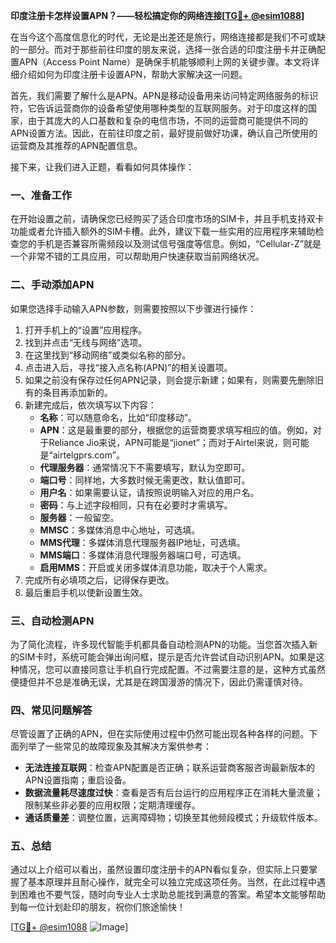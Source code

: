 **印度注册卡怎样设置APN？——轻松搞定你的网络连接[[TG💪+ @esim1088](https://t.me/s/esim1088)]**

在当今这个高度信息化的时代，无论是出差还是旅行，网络连接都是我们不可或缺的一部分。而对于那些前往印度的朋友来说，选择一张合适的印度注册卡并正确配置APN（Access Point Name）是确保手机能够顺利上网的关键步骤。本文将详细介绍如何为印度注册卡设置APN，帮助大家解决这一问题。

首先，我们需要了解什么是APN。APN是移动设备用来访问特定网络服务的标识符，它告诉运营商你的设备希望使用哪种类型的互联网服务。对于印度这样的国家，由于其庞大的人口基数和复杂的电信市场，不同的运营商可能提供不同的APN设置方法。因此，在前往印度之前，最好提前做好功课，确认自己所使用的运营商及其推荐的APN配置信息。

接下来，让我们进入正题，看看如何具体操作：

### 一、准备工作

在开始设置之前，请确保您已经购买了适合印度市场的SIM卡，并且手机支持双卡功能或者允许插入额外的SIM卡槽。此外，建议下载一些实用的应用程序来辅助检查您的手机是否兼容所需频段以及测试信号强度等信息。例如，“Cellular-Z”就是一个非常不错的工具应用，可以帮助用户快速获取当前网络状况。

### 二、手动添加APN

如果您选择手动输入APN参数，则需要按照以下步骤进行操作：

1. 打开手机上的“设置”应用程序。
2. 找到并点击“无线与网络”选项。
3. 在这里找到“移动网络”或类似名称的部分。
4. 点击进入后，寻找“接入点名称(APN)”的相关设置项。
5. 如果之前没有保存过任何APN记录，则会提示新建；如果有，则需要先删除旧有的条目再添加新的。
6. 新建完成后，依次填写以下内容：
   - **名称**：可以随意命名，比如“印度移动”。
   - **APN**：这是最重要的部分，根据您的运营商要求填写相应的值。例如，对于Reliance Jio来说，APN可能是“jionet”；而对于Airtel来说，则可能是“airtelgprs.com”。
   - **代理服务器**：通常情况下不需要填写，默认为空即可。
   - **端口号**：同样地，大多数时候无需更改，默认值即可。
   - **用户名**：如果需要认证，请按照说明输入对应的用户名。
   - **密码**：与上述字段相同，只有在必要时才需填写。
   - **服务器**：一般留空。
   - **MMSC**：多媒体消息中心地址，可选填。
   - **MMS代理**：多媒体消息代理服务器IP地址，可选填。
   - **MMS端口**：多媒体消息代理服务器端口号，可选填。
   - **启用MMS**：开启或关闭多媒体消息功能，取决于个人需求。
7. 完成所有必填项之后，记得保存更改。
8. 最后重启手机以使新设置生效。

### 三、自动检测APN

为了简化流程，许多现代智能手机都具备自动检测APN的功能。当您首次插入新的SIM卡时，系统可能会弹出询问框，提示是否允许尝试自动识别APN。如果是这种情况，您可以直接同意让手机自行完成配置。不过需要注意的是，这种方式虽然便捷但并不总是准确无误，尤其是在跨国漫游的情况下，因此仍需谨慎对待。

### 四、常见问题解答

尽管设置了正确的APN，但在实际使用过程中仍然可能出现各种各样的问题。下面列举了一些常见的故障现象及其解决方案供参考：

- **无法连接互联网**：检查APN配置是否正确；联系运营商客服咨询最新版本的APN设置指南；重启设备。
- **数据流量耗尽速度过快**：查看是否有后台运行的应用程序正在消耗大量流量；限制某些非必要的应用权限；定期清理缓存。
- **通话质量差**：调整位置，远离障碍物；切换至其他频段模式；升级软件版本。

### 五、总结

通过以上介绍可以看出，虽然设置印度注册卡的APN看似复杂，但实际上只要掌握了基本原理并且耐心操作，就完全可以独立完成这项任务。当然，在此过程中遇到困难也不要气馁，随时向专业人士求助总能找到满意的答案。希望本文能够帮助到每一位计划赴印的朋友，祝你们旅途愉快！

[[TG💪+ @esim1088](https://t.me/s/esim1088) ![Image](https://i.postimg.cc/4NQfJmqS/Snipaste-2025-05-13-00-14-12.png)]